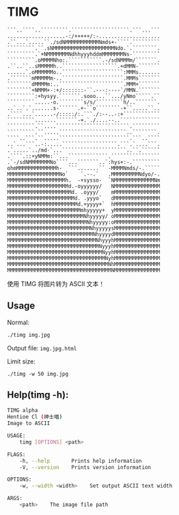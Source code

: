 # TIMG

````
```..````..`````````.```````````````````.```...```
...................-:/+++++/:-....................
.``...`.....``./sdNMMMMMMMMMMMNmds+-````.`````````
`````````.``.sNMMMMMMMMMMMMMMMMMMMMNdo.`.````````.
`````````.`+NMMMMMMMNdhhyyyhddmMMMMMMMNs-`````````
`````````.oMMMMNho:.```````````.-/sdNMMMm/```````.
.``..``..sMMMMMh..``````````````````.+dMMN-```````
......`.oMMMMMMo..````````````````````:MMMs.......
.```````mMMMMMm-..````````````````````.MMMs```````
````````dMMMMm:..`````````````````````.MMM+```````
````````+NMMM+-:+/:::::::-``.---:----`/MMN.```````
`````````:+hysyy.```````.sooo...``.../yNmo`````.``
`````````.....-o.````````s/s/`````````h/..```````.
..`..`.`.......s-``````.+-``o````````-+``.....``..
.````...`......-/:::::/:.```./:--..-:+````````````
`````````.......```````-+.`./....--..`````````````
`````````.``....````````````````````````.`````````
`````````.``.....``````````````````````..````````.
````..```.``.....```````````````````````.```..````
..`...```..-:.....``````````````````.```.`....```.
.`.....`../md-`...`````````````````````..``.``````
.````.::+yNMMm:``...`````````````.````````````````
.`-/sdNMMMMMMMNo````...```````..`:hys+:-.`````````
ohmMMMMMMMMMMMMMh-  ```.......`` -MMMMNmds/-.`````
MMMMMMMMMMMMMMMMMNo`    `.--.`   .MMMMMMMMMNdyo/-.
MMMMMMMMMMMMMMMMMMMh.  -+sysso-  `NMMMMMMMMMMMMMNm
MMMMMMMMMMMMMMMMMMMMd.-oyyyyyy/   NMMMMMMMMMMMMMMM
MMMMMMMMMMMMMMMMMMMMMd. .oyyy/    mMMMMMMMMMMMMMMM
MMMMMMMMMMMMMMMMMMMMMMd. .yyyo`   dMMMMMMMMMMMMMMM
MMMMMMMMMMMMMMMMMMMMMMMd.+yyyy+`  hMMMMMMMMMMMMMMM
MMMMMMMMMMMMMMMMMMMMMMMMmhyyyyy+  yMMMMMMMMMMMMMMM
MMMMMMMMMMMMMMMMMMMMMMMMMNhyyyyy/ oMMMMMMMMMMMMMMM
MMMMMMMMMMMMMMMMMMMMMMMMMMNhyyyyy:oMMMMMMMMMMMMMMM
MMMMMMMMMMMMMMMMMMMMMMMMMMMNhyyyyysMMMMMMMMMMMMMMM
MMMMMMMMMMMMMMMMMMMMMMMMMMMMNhyyyydMMMMMMMMMMMMMMM
MMMMMMMMMMMMMMMMMMMMMMMMMMMMMNhyyyhMMMMMMMMMMMMMMM
MMMMMMMMMMMMMMMMMMMMMMMMMMMMMMNyyyhMMMMMMMMMMMMMMM
MMMMMMMMMMMMMMMMMMMMMMMMMMMMMMMNyyhMMMMMMMMMMMMMMM
MMMMMMMMMMMMMMMMMMMMMMMMMMMMMMMMNyhMMMMMMMMMMMMMMM
MMMMMMMMMMMMMMMMMMMMMMMMMMMMMMMMMNhMMMMMMMMMMMMMMM
MMMMMMMMMMMMMMMMMMMMMMMMMMMMMMMMMMNMMMMMMMMMMMMMMM
````

使用 TIMG 将图片转为 ASCII 文本！


## Usage

Normal:

```` bash
./timg img.jpg
````

Output file: `img.jpg.html`

Limit size:

````
./timg -w 50 img.jpg
````

## Help(timg -h):

```` bash
TIMG alpha
Hentioe Cl (绅士喵)
Image to ASCII

USAGE:
    timg [OPTIONS] <path>

FLAGS:
    -h, --help       Prints help information
    -V, --version    Prints version information

OPTIONS:
    -w, --width <width>    Set output ASCII text width

ARGS:
    <path>    The image file path
````